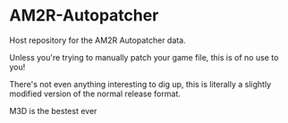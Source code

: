 # AM2R-Autopatcher
Host repository for the AM2R Autopatcher data.

Unless you're trying to manually patch your game file, this is of no use to you!

There's not even anything interesting to dig up, this is literally a slightly modified version of the normal release format.

M3D is the bestest ever
